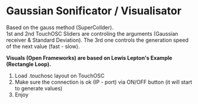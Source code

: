 # Gaussian Sonificator / Visualisator  
Based on the gauss method (SuperCollder).  
1st and 2nd TouchOSC Sliders are controling the arguments (Gaussian receiver & Standard Deviation). The 3rd one controls the generation speed of the next value (fast - slow).
  
  
**Visuals (Open Frameworks) are based on Lewis Lepton's Example (Rectangle Loop).**

1) Load .touchosc layout on TouchOSC
2) Make sure the connection is ok (IP - port) via ON/OFF button (it will start to generate values)
3) Enjoy
